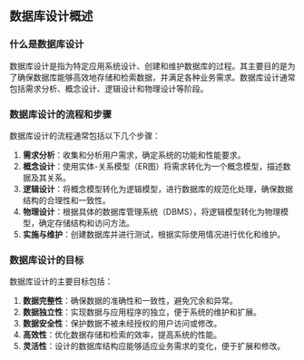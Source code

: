 ## 数据库设计概述

### 什么是数据库设计
数据库设计是指为特定应用系统设计、创建和维护数据库的过程。其主要目的是为了确保数据库能够高效地存储和检索数据，并满足各种业务需求。数据库设计通常包括需求分析、概念设计、逻辑设计和物理设计等阶段。

### 数据库设计的流程和步骤
数据库设计的流程通常包括以下几个步骤：
1. **需求分析**：收集和分析用户需求，确定系统的功能和性能要求。
2. **概念设计**：使用实体-关系模型（ER图）将需求转化为一个概念模型，描述数据及其关系。
3. **逻辑设计**：将概念模型转化为逻辑模型，进行数据库的规范化处理，确保数据结构的合理性和一致性。
4. **物理设计**：根据具体的数据库管理系统（DBMS），将逻辑模型转化为物理模型，确定存储结构和访问方法。
5. **实施与维护**：创建数据库并进行测试，根据实际使用情况进行优化和维护。

### 数据库设计的目标
数据库设计的主要目标包括：
1. **数据完整性**：确保数据的准确性和一致性，避免冗余和异常。
2. **数据独立性**：实现数据与应用程序的独立，便于系统的维护和扩展。
3. **数据安全性**：保护数据不被未经授权的用户访问或修改。
4. **高效性**：优化数据存储和检索的效率，提高系统的性能。
5. **灵活性**：设计的数据库结构应能够适应业务需求的变化，便于扩展和修改。
